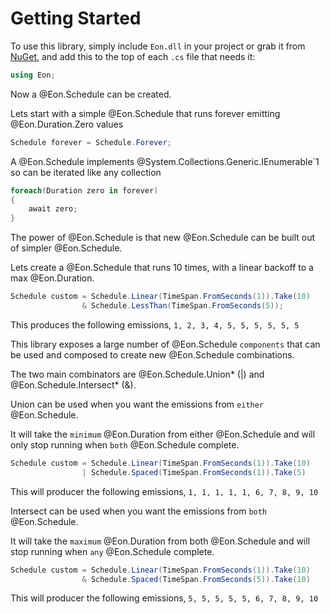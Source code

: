 # Getting Started

To use this library, simply include `Eon.dll` in your project or
grab
it from [NuGet](https://www.nuget.org/packages/Eon/), and add
this to the top of each `.cs` file that needs it:

```C#
using Eon;
```

Now a @Eon.Schedule can be created.

Lets start with a simple @Eon.Schedule that runs forever emitting
@Eon.Duration.Zero values

```csharp
Schedule forever = Schedule.Forever;
```

A @Eon.Schedule implements @System.Collections.Generic.IEnumerable`1
so can be iterated like any collection

```csharp
foreach(Duration zero in forever)
{
    await zero;        
}
```

The power of @Eon.Schedule is that new @Eon.Schedule can be built
out of simpler @Eon.Schedule.

Lets create a @Eon.Schedule that runs 10 times, with a linear backoff to a
max @Eon.Duration.

```csharp
Schedule custom = Schedule.Linear(TimeSpan.FromSeconds(1)).Take(10) 
                & Schedule.LessThan(TimeSpan.FromSeconds(5));
```

This produces the following emissions, `1, 2, 3, 4, 5, 5, 5, 5, 5, 5`

This library exposes a large number of @Eon.Schedule `components` that can
be used and composed to create new @Eon.Schedule combinations.

The two main combinators are @Eon.Schedule.Union*
(|) and
@Eon.Schedule.Intersect* (&).

Union can be used when you want the emissions from `either` @Eon.Schedule.

It will take the `minimum` @Eon.Duration from either @Eon.Schedule and will
only stop running when `both` @Eon.Schedule complete.

```csharp
Schedule custom = Schedule.Linear(TimeSpan.FromSeconds(1)).Take(10)
                | Schedule.Spaced(TimeSpan.FromSeconds(1)).Take(5)     
```

This will producer the following emissions, `1, 1, 1, 1, 1, 6, 7, 8, 9, 10`

Intersect can be used when you want the emissions from `both` @Eon.Schedule.

It will take the `maximum` @Eon.Duration from both @Eon.Schedule and will
stop running when `any` @Eon.Schedule complete.

```csharp
Schedule custom = Schedule.Linear(TimeSpan.FromSeconds(1)).Take(10)
                & Schedule.Spaced(TimeSpan.FromSeconds(5)).Take(10)     
```

This will producer the following emissions, `5, 5, 5, 5, 5, 6, 7, 8, 9, 10`
